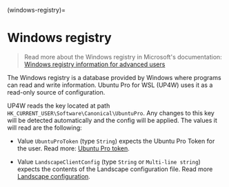 (windows-registry)=
# Windows registry
> Read more about the Windows registry in Microsoft's documentation:
[Windows registry information for advanced users](https://learn.microsoft.com/en-us/troubleshoot/windows-server/performance/windows-registry-advanced-users)

The Windows registry is a database provided by Windows where programs can read and write information. Ubuntu Pro for WSL (UP4W) uses it as a read-only source of configuration.

UP4W reads the key located at path `HK_CURRENT_USER\Software\Canonical\UbuntuPro`. Any changes to this key will be detected automatically and the config will be applied. The values it will read are the following:

- Value `UbuntuProToken` (type `String`) expects the Ubuntu Pro Token for the user. Read more: [Ubuntu Pro token](ubuntu_pro_token).

- Value `LandscapeClientConfig` (type `String` or `Multi-line string`) expects the contents of the Landscape configuration file. Read more [Landscape configuration](landscape-config).

